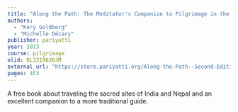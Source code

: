 ```yaml
---
title: "Along the Path: The Meditator's Companion to Pilgrimage in the Buddha's India and Nepal"
authors:
  - "Kory Goldberg"
  - "Michelle Décary"
publisher: pariyatti
year: 2013
course: pilgrimage
olid: OL32196363M
external_url: "https://store.pariyatti.org/Along-the-Path--Second-EditionbrspanVipassanaspan_p_2548.html#freeDownloads"
pages: 453
---
```


A free book about traveling the sacred sites of India and Nepal and an excellent companion to a more traditional guide.

